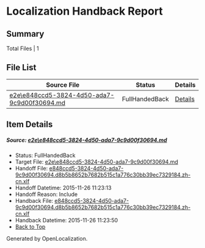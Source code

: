# <a name='report-top'></a> Localization Handback Report

## Summary
 Total Files | 1

## File List
 Source File | Status | Details 
 ----------- | ------ | ------- 
 [e2e\e848ccd5-3824-4d50-ada7-9c9d00f30694.md](https://github.com/OpenLocalizationTest/oltest/blob/99d759d1b09e9284abc4357f67efd6c45195a252/e2e/e848ccd5-3824-4d50-ada7-9c9d00f30694.md) | FullHandedBack | [Details](#0afe06e7ba38235838c124a7872fe04bda98ce471)

## Item Details
##### <a name='0afe06e7ba38235838c124a7872fe04bda98ce471'></a> Source: [e2e\e848ccd5-3824-4d50-ada7-9c9d00f30694.md](https://github.com/OpenLocalizationTest/oltest/blob/99d759d1b09e9284abc4357f67efd6c45195a252/e2e/e848ccd5-3824-4d50-ada7-9c9d00f30694.md)
* Status: FullHandedBack
* Target File: [e2e\e848ccd5-3824-4d50-ada7-9c9d00f30694.md](https://github.com/OpenLocalizationTestOrg/oltest.zh-cn/blob/44a941eae9073fa004e81ec1c658a96f296c543f/e2e/e848ccd5-3824-4d50-ada7-9c9d00f30694.md)
* Handoff File: [e848ccd5-3824-4d50-ada7-9c9d00f30694.d8b5b8652b7682b515c1a776c30bb39ec7329184.zh-cn.xlf](https://github.com/OpenLocalizationTestOrg/olhandoff/blob/3fc8cc852bc2fa3eef7c4bd6c28070689a11a251/ol-handoff/OpenLocalizationTestOrg/oltest.zh-cn/yanz/e848ccd5-3824-4d50-ada7-9c9d00f30694.d8b5b8652b7682b515c1a776c30bb39ec7329184.zh-cn.xlf)
* Handoff Datetime: 2015-11-26 11:23:13
* Handoff Reason: Include
* Handback File: [e848ccd5-3824-4d50-ada7-9c9d00f30694.d8b5b8652b7682b515c1a776c30bb39ec7329184.zh-cn.xlf](https://github.com/OpenLocalizationTestOrg/olhandback/blob/86fb5aa115b240c660d9cb2b4861afc55dddeaf4/ol-handback/OpenLocalizationTestOrg/oltest.zh-cn/yanz/e848ccd5-3824-4d50-ada7-9c9d00f30694.d8b5b8652b7682b515c1a776c30bb39ec7329184.zh-cn.xlf)
* Handback Datetime: 2015-11-26 11:23:50
* [Back to Top](#report-top)


Generated by OpenLocalization.
